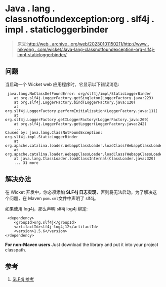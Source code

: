 # Java . lang . classnotfoundexception:org . slf4j . impl . staticloggerbinder

> 原文:[http://web . archive . org/web/20230101150211/http://www . mkyong . com/wicket/Java-lang-classnotfoundexception-org-slf4j-impl-staticloggerbinder/](http://web.archive.org/web/20230101150211/http://www.mkyong.com/wicket/java-lang-classnotfoundexception-org-slf4j-impl-staticloggerbinder/)

## 问题

当启动一个 Wicket web 应用程序时，它显示以下错误消息:

```
 java.lang.NoClassDefFoundError: org/slf4j/impl/StaticLoggerBinder
	at org.slf4j.LoggerFactory.getSingleton(LoggerFactory.java:223)
	at org.slf4j.LoggerFactory.bind(LoggerFactory.java:120)
	at org.slf4j.LoggerFactory.performInitialization(LoggerFactory.java:111)
	at org.slf4j.LoggerFactory.getILoggerFactory(LoggerFactory.java:269)
	at org.slf4j.LoggerFactory.getLogger(LoggerFactory.java:242)
	...
Caused by: java.lang.ClassNotFoundException: org.slf4j.impl.StaticLoggerBinder
	at org.apache.catalina.loader.WebappClassLoader.loadClass(WebappClassLoader.java:1516)
	at org.apache.catalina.loader.WebappClassLoader.loadClass(WebappClassLoader.java:1361)
	at java.lang.ClassLoader.loadClassInternal(ClassLoader.java:320)
	... 31 more 
```

## 解决办法

在 Wicket 开发中，你必须添加 **SLF4j 日志实现**，否则将无法启动。为了解决这个问题，在 Maven `pom.xml`文件中声明了 slf4j。

如果使用 log4j，那么声明 slf4j log4j 绑定:

```
 <dependency>
	<groupId>org.slf4j</groupId>
	<artifactId>slf4j-log4j12</artifactId>
	<version>1.5.6</version>
</dependency> 
```

**For non-Maven users**
Just download the library and put it into your project classpath.

## 参考

1.  [SLF4j 参考](http://web.archive.org/web/20220805090115/http://www.slf4j.org/)

<input type="hidden" id="mkyong-current-postId" value="8926">